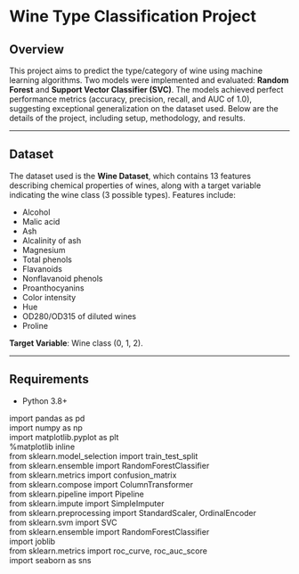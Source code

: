 # Wine Type Classification Project

## Overview
This project aims to predict the type/category of wine using machine learning algorithms. Two models were implemented and evaluated: **Random Forest** and **Support Vector Classifier (SVC)**. The models achieved perfect performance metrics (accuracy, precision, recall, and AUC of 1.0), suggesting exceptional generalization on the dataset used. Below are the details of the project, including setup, methodology, and results.

---

## Dataset
The dataset used is the **Wine Dataset**, which contains 13 features describing chemical properties of wines, along with a target variable indicating the wine class (3 possible types). Features include:
- Alcohol
- Malic acid
- Ash
- Alcalinity of ash
- Magnesium
- Total phenols
- Flavanoids
- Nonflavanoid phenols
- Proanthocyanins
- Color intensity
- Hue
- OD280/OD315 of diluted wines
- Proline

**Target Variable**: Wine class (0, 1, 2).

---

## Requirements

   - Python 3.8+
   
import pandas as pd  
import numpy as np            
import matplotlib.pyplot as plt            
%matplotlib inline                   
from sklearn.model_selection import train_test_split                   
from sklearn.ensemble import RandomForestClassifier                    
from sklearn.metrics import confusion_matrix          
from sklearn.compose import ColumnTransformer          
from sklearn.pipeline import Pipeline          
from sklearn.impute import SimpleImputer          
from sklearn.preprocessing import StandardScaler, OrdinalEncoder          
from sklearn.svm import SVC          
from sklearn.ensemble import RandomForestClassifier          
import joblib          
from sklearn.metrics import roc_curve, roc_auc_score          
import seaborn as sns          
